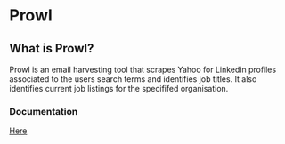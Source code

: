 # Prowl

## What is Prowl?
Prowl is an email harvesting tool that scrapes Yahoo for Linkedin profiles associated to the users search terms and identifies job titles. It also identifies current job listings for the specififed organisation. 

### Documentation
[Here](https://github.com/nettitude/prowl/wiki/Documentation)



